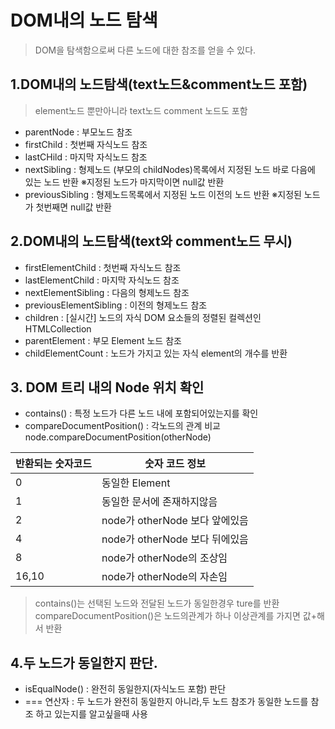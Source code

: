 # DOM내의 노드 탐색
>DOM을 탐색함으로써 다른 노드에 대한 참조를 얻을 수 있다. 
## 1.DOM내의 노드탐색(text노드&comment노드 포함) 
>element노드 뿐만아니라 text노드 comment 노드도 포함 

- parentNode : 부모노드 참조
- firstChild : 첫번째 자식노드 참조
- lastCHild : 마지막 자식노드 참조
- nextSibling : 형제노드 (부모의 childNodes)목록에서 지정된 노드 바로 다음에 있는 노드 반환 ※지정된 노드가 마지막이면 null값 반환 
- previousSibling : 형제노드목록에서 지정된 노드 이전의 노드 반환 ※지정된 노드가 첫번째면 null값 반환

## 2.DOM내의 노드탐색(text와 comment노드 무시)
- firstElementChild : 첫번째 자식노드 참조
- lastElementChild :  마지막 자식노드 참조
- nextElementSibling : 다음의 형제노드 참조
- previousElementSibling : 이전의 형제노드 참조
- children : [실시간] 노드의 자식 DOM 요소들의 정렬된 컬렉션인 HTMLCollection
- parentElement : 부모 Element 노드 참조 
- childElementCount : 노드가 가지고 있는 자식 element의 개수를 반환 

## 3. DOM 트리 내의 Node 위치 확인
- contains() : 특정 노드가 다른 노드 내에 포함되어있는지를 확인
- compareDocumentPosition() :  각노드의 관계 비교 node.compareDocumentPosition(otherNode)

|반환되는 숫자코드|숫자 코드 정보|
|----------|----------|
|0|동일한 Element|
|1|동일한 문서에 존재하지않음|
|2|node가 otherNode 보다 앞에있음|
|4|node가 otherNode 보다 뒤에있음|
|8|node가 otherNode의 조상임|
|16,10|node가 otherNode의 자손임|

>contains()는 선택된 노드와 전달된 노드가 동일한경우 ture를 반환
<br>compareDocumentPosition()은 노드의관계가 하나 이상관계를 가지면 값+해서 반환

## 4.두 노드가 동일한지 판단.
- isEqualNode() :  완전히 동일한지(자식노드 포함) 판단 
- === 연산자 : 두 노드가 완전히 동일한지 아니라,두 노드 참조가 동일한 노드를 참조 하고 있는지를 알고싶을때 사용